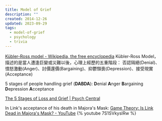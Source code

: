 ```yaml
---
title: Model of Grief
description: ""
created: 2014-12-26
updated: 2023-09-29
tags:
  - model-of-grief
  - psychology
  - trivia
---
```


[Kübler-Ross model - Wikipedia, the free encyclopedia](http://en.wikipedia.org/wiki/K%C3%BCbler-Ross_model)
Kübler-Ross Model，描述的是當人遭逢巨變或災難以後，心理上經歷的五重階段： 否認隔絕(Denial)、憤怒激動(Anger)、討價還價(Bargaining)、抑鬱頹喪(Depression)、接受現實(Acceptance)

5 stages of people handling grief (**DABDA**):
**D**enial
**A**nger
**B**argaining
**D**epression
**A**cceptance

[The 5 Stages of Loss and Grief | Psych Central](http://psychcentral.com/lib/the-5-stages-of-loss-and-grief/000617)

In Link's acceptance of his death in Majora's Mask:
[Game Theory: Is Link Dead in Majora's Mask? - YouTube](https://www.youtube.com/watch?v=7S1SVkysIRw)
{% youtube 7S1SVkysIRw %}
